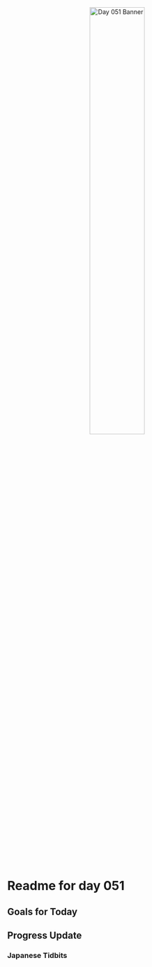 <div align="center">
 <img src="../Images/image_051.jpg" alt="Day 051 Banner" width="50%">
</div>

# Readme for day 051

## Goals for Today

## Progress Update

### Japanese Tidbits

